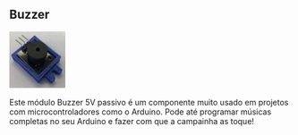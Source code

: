 ## Buzzer

<p><img src="img/1.jpeg" alt="" width="100" /></p>
Este módulo Buzzer 5V passivo é um componente muito usado em projetos com microcontroladores como o Arduino. Pode até programar músicas completas no seu Arduino e fazer com que a campainha as toque!
